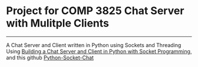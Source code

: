 # Project for COMP 3825 Chat Server with Mulitple Clients
---

A Chat Server and Client written in Python using Sockets and Threading
Using [Building a Chat Server and Client in Python with Socket Programming](https://pandeyshikha075.medium.com/building-a-chat-server-and-client-in-python-with-socket-programming-c76de52cc1d5),
and  this github [Python-Socket-Chat](https://github.com/TiagoValdrich/python-socket-chat/tree/master)

